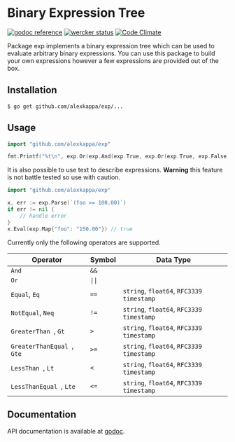 # Binary Expression Tree

[![godoc reference](https://godoc.org/github.com/alexkappa/exp?status.svg)](https://godoc.org/github.com/alexkappa/exp) [![wercker status](https://app.wercker.com/status/3627f2113c06b84a316c4d3ab59b414c/s/master "wercker status")](https://app.wercker.com/project/byKey/3627f2113c06b84a316c4d3ab59b414c) [![Code Climate](https://codeclimate.com/repos/57ee74cb0cee2109cb001a8d/badges/df8b36b023b964ac23ca/gpa.svg)](https://codeclimate.com/repos/57ee74cb0cee2109cb001a8d/feed)

Package exp implements a binary expression tree which can be used to evaluate
arbitrary binary expressions. You can use this package to build your own
expressions however a few expressions are provided out of the box.

## Installation

```
$ go get github.com/alexkappa/exp/...
```

## Usage

```Go
import "github.com/alexkappa/exp"

fmt.Printf("%t\n", exp.Or(exp.And(exp.True, exp.Or(exp.True, exp.False)), exp.Not(exp.False)).Eval(nil)) // true
```

It is also possible to use text to describe expressions. **Warning** this feature is not battle tested so use with caution.

```Go
import "github.com/alexkappa/exp"

x, err := exp.Parse(`(foo >= 100.00)`)
if err != nil {
	// handle error
}
x.Eval(exp.Map{"foo": "150.00"}) // true
```

Currently only the following operators are supported.

|Operator|Symbol|Data Type|
|-|-|-|
|`And`|`&&`||
|`Or`|<code>&#124;&#124;</code>||
|`Equal`, `Eq`|`==`|`string`, `float64`, `RFC3339 timestamp`|
|`NotEqual`, `Neq`|`!=`|`string`, `float64`, `RFC3339 timestamp`|
|`GreaterThan `, `Gt`|`>`|`string`, `float64`, `RFC3339 timestamp`|
|`GreaterThanEqual `, `Gte`|`>=`|`string`, `float64`, `RFC3339 timestamp`|
|`LessThan `, `Lt`|`<`|`string`, `float64`, `RFC3339 timestamp`|
|`LessThanEqual `, `Lte`|`<=`|`string`, `float64`, `RFC3339 timestamp`|

## Documentation

API documentation is available at [godoc](https://godoc.org/github.com/alexkappa/exp).
